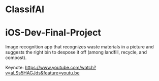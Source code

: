 # ClassifAI
# iOS-Dev-Final-Project

Image recognition app that recognizes waste materials in a picture and suggests the right bin to despose it off (among landfill, recycle, and compost).

Keynote: https://www.youtube.com/watch?v=aLSs5HAGJds&feature=youtu.be
